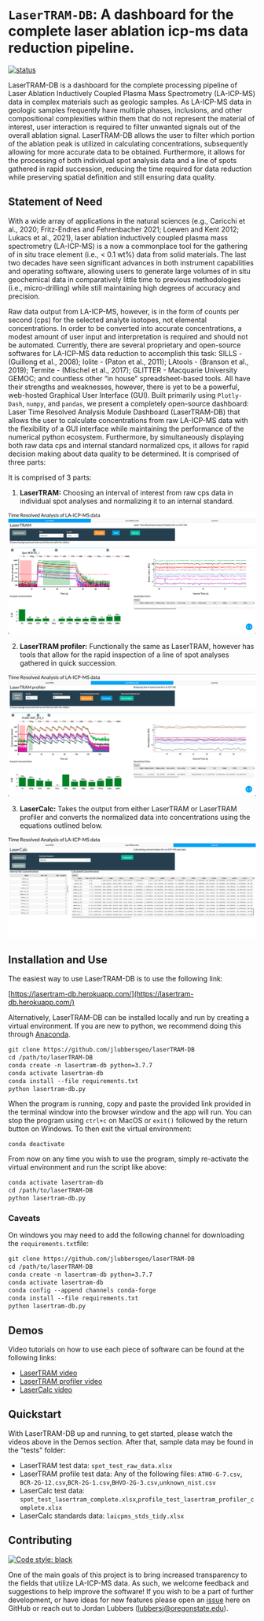 # ```LaserTRAM-DB```: A dashboard for the complete laser ablation icp-ms data reduction pipeline. 

[![status](https://joss.theoj.org/papers/1a568b84977b149738e4ebeb49f71a6e/status.svg)](https://joss.theoj.org/papers/1a568b84977b149738e4ebeb49f71a6e)


LaserTRAM-DB is a dashboard for the complete processing pipeline of Laser Ablation Inductively Coupled Plasma Mass Spectrometry (LA-ICP-MS) data in complex materials such as geologic samples. As LA-ICP-MS data in geologic samples frequently have multiple phases, inclusions, and other compositional complexities within them that do not represent the material of interest, user interaction is required to filter unwanted signals out of the overall ablation signal. LaserTRAM-DB allows the user to filter which portion of the ablation peak is utilized in calculating concentrations, subsequently allowing for more accurate data to be obtained. Furthermore, it allows for the processing of both individual spot analysis data and a line of spots gathered in rapid succession, reducing the time required for data reduction while preserving spatial definition and still ensuring data quality.

## Statement of Need

With a wide array of applications in the natural sciences (e.g., Caricchi et al., 2020; Fritz-Endres and Fehrenbacher 2021; Loewen and Kent 2012; Lukacs et al., 2021), laser ablation inductively coupled plasma mass spectrometry (LA-ICP-MS) is a now a commonplace tool for the gathering of in situ trace element (i.e., < 0.1 wt%) data from solid materials. The last two decades have seen significant advances in both instrument capabilities and operating software, allowing users to generate large volumes of in situ geochemical data in comparatively little time to previous methodologies (i.e., micro-drilling) while still maintaining high degrees of accuracy and precision.

Raw data output from LA-ICP-MS, however, is in the form of counts per second (cps) for the selected analyte isotopes, not elemental concentrations. In order to be converted into accurate concentrations, a modest amount of user input and interpretation is required and should not be automated. Currently, there are several proprietary and open-source softwares for LA-ICP-MS data reduction to accomplish this task: SILLS - (Guillong et al., 2008); Iolite - (Paton et al., 2011); LAtools - (Branson et al., 2019); Termite - (Mischel et al., 2017); GLITTER - Macquarie University GEMOC; and countless other “in house” spreadsheet-based tools. All have their strengths and weaknesses, however, there is yet to be a powerful, web-hosted Graphical User Interface (GUI). Built primarily using ```Plotly-Dash```, ```numpy```, and ```pandas```, we present a completely open-source dashboard: Laser Time Resolved Analysis Module Dashboard (LaserTRAM-DB) that allows the user to calculate concentrations from raw LA-ICP-MS data with the flexibility of a GUI interface while maintaining the performance of the numerical python ecosystem. Furthermore, by simultaneously displaying both raw data cps and internal standard normalized cps, it allows for rapid decision making about data quality to be determined. It is comprised of three parts:

It is comprised of 3 parts: 
1. **LaserTRAM:** Choosing an interval of interest from raw cps data in individual spot analyses and normalizing it to an internal standard.

![LaserTRAM GUI](images/LaserTRAM_profiler_GUI.png)

2. **LaserTRAM profiler:** Functionally the same as LaserTRAM, however has tools that allow for the rapid inspection of a line of spot analyses gathered in quick succession.

![LaserTRAM profiler GUI](images/LaserTRAM_GUI.png)

3. **LaserCalc:** Takes the output from either LaserTRAM or LaserTRAM profiler and converts the normalized data into concentrations using the equations outlined below.

![LaserCalc GUI](images/LaserCalc_GUI.png)

## Installation and Use

The easiest way to use LaserTRAM-DB is to use the following link: 

[https://lasertram-db.herokuapp.com/](https://lasertram-db.herokuapp.com/)

Alternatively, LaserTRAM-DB can be installed locally and run by creating a virtual environment. If you are new to python, we recommend doing this through [Anaconda](https://www.anaconda.com/products/individual).

```
git clone https://github.com/jlubbersgeo/laserTRAM-DB
cd /path/to/laserTRAM-DB
conda create -n lasertram-db python=3.7.7
conda activate lasertram-db
conda install --file requirements.txt
python lasertram-db.py
```

When the program is running, copy and paste the provided link provided in the terminal window into the browser window and the app will run. You can stop the program using ```ctrl+c``` on MacOS or ```exit()``` followed by the return button on Windows. To then exit the virtual environment:

```
conda deactivate
```

From now on any time you wish to use the program, simply re-activate the virtual environment and run the script like above:

```
conda activate lasertram-db
cd /path/to/laserTRAM-DB
python lasertram-db.py
```

### Caveats

On windows you may need to add the following channel for downloading the ```requirements.txt```file:
```
git clone https://github.com/jlubbersgeo/laserTRAM-DB
cd /path/to/laserTRAM-DB
conda create -n lasertram-db python=3.7.7
conda activate lasertram-db
conda config --append channels conda-forge
conda install --file requirements.txt
python lasertram-db.py
```

## Demos
Video tutorials on how to use each piece of software can be found at the following links:

- [LaserTRAM video](https://www.youtube.com/watch?v=ALVzTdMnS-k&t=338s&ab_channel=JordanLubbers)
- [LaserTRAM profiler video](https://youtu.be/x6FINd_jvps)
- [LaserCalc video](https://www.youtube.com/watch?v=vWmwE5XO5l0&t=1s&ab_channel=JordanLubbers)

## Quickstart

With LaserTRAM-DB up and running, to get started, please watch the videos above in the Demos section. After that, sample data may be found in the "tests" folder:
- LaserTRAM test data: ```spot_test_raw_data.xlsx```
- LaserTRAM profile test data: Any of the following files: ```ATHO-G-7.csv```, ```BCR-2G-12.csv```,```BCR-2G-1.csv```,```BHVO-2G-3.csv```,```unknown_nist.csv```
- LaserCalc test data: ```spot_test_lasertram_complete.xlsx```,```profile_test_lasertram_profiler_complete.xlsx```
- LaserCalc standards data: ```laicpms_stds_tidy.xlsx```

## Contributing
[![Code style: black](https://img.shields.io/badge/code%20style-black-000000.svg)](https://github.com/psf/black)

One of the main goals of this project is to bring increased transparency to the fields that utilize LA-ICP-MS data. As such, we welcome feedback and suggestions to help improve the software! If you wish to be a part of further development, or have ideas for new features please open an [issue](https://github.com/jlubbersgeo/laserTRAM-DB/issues) here on GitHub or reach out to Jordan Lubbers (lubbersj@oregonstate.edu).

